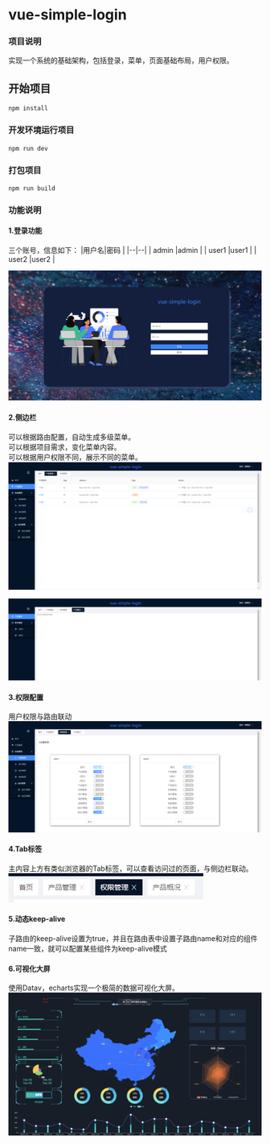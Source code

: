 # vue-simple-login
### 项目说明
实现一个系统的基础架构，包括登录，菜单，页面基础布局，用户权限。

## 开始项目
```
npm install
```

### 开发环境运行项目
```
npm run dev
```

### 打包项目
```
npm run build
```
### 功能说明
#### 1.登录功能
三个账号，信息如下：
|用户名|密码 |
|--|--|
| admin  |admin |
| user1 |user1 |
| user2 |user2 |

![image](https://raw.githubusercontent.com/du-ding/vue-simple-login/master/src/assets/readme/login.PNG)

#### 2.侧边栏
可以根据路由配置，自动生成多级菜单。<br />
可以根据项目需求，变化菜单内容。<br />
可以根据用户权限不同，展示不同的菜单。<br />
![image](https://github.com/du-ding/vue-simple-login/blob/master/src/assets/readme/product.PNG)

![image](https://raw.githubusercontent.com/du-ding/vue-simple-login/master/src/assets/readme/product2.PNG)

#### 3.权限配置

用户权限与路由联动
![image](https://raw.githubusercontent.com/du-ding/vue-simple-login/master/src/assets/readme/authory.PNG)

#### 4.Tab标签

主内容上方有类似浏览器的Tab标签，可以查看访问过的页面，与侧边栏联动。
![image](https://raw.githubusercontent.com/du-ding/vue-simple-login/master/src/assets/readme/tabs.PNG)

#### 5.动态keep-alive
子路由的keep-alive设置为true，并且在路由表中设置子路由name和对应的组件name一致，就可以配置某些组件为keep-alive模式
#### 6.可视化大屏
使用Datav，echarts实现一个极简的数据可视化大屏。
![image](https://raw.githubusercontent.com/du-ding/vue-simple-login/master/src/assets/readme/screen.png)

